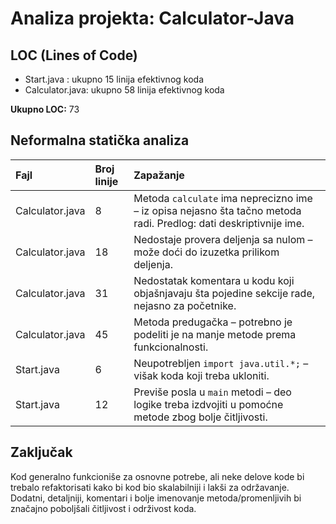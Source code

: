 # Analiza projekta: Calculator-Java

## LOC (Lines of Code)

- Start.java     : ukupno 15 linija efektivnog koda
- Calculator.java: ukupno 58 linija efektivnog koda

**Ukupno LOC:** 73

## Neformalna statička analiza

| Fajl            | Broj linije | Zapažanje                                                                                                         |
|:----------------|:------------|:------------------------------------------------------------------------------------------------------------------|
| Calculator.java | 8           | Metoda `calculate` ima neprecizno ime – iz opisa nejasno šta tačno metoda radi. Predlog: dati deskriptivnije ime. |
| Calculator.java | 18          | Nedostaje provera deljenja sa nulom – može doći do izuzetka prilikom deljenja.                                    |
| Calculator.java | 31          | Nedostatak komentara u kodu koji objašnjavaju šta pojedine sekcije rade, nejasno za početnike.                    |
| Calculator.java | 45          | Metoda predugačka – potrebno je podeliti je na manje metode prema funkcionalnosti.                                |
| Start.java      | 6           | Neupotrebljen `import java.util.*;` – višak koda koji treba ukloniti.                                             |
| Start.java      | 12          | Previše posla u `main` metodi – deo logike treba izdvojiti u pomoćne metode zbog bolje čitljivosti.               |

## Zaključak

Kod generalno funkcioniše za osnovne potrebe, ali neke delove kode bi trebalo refaktorisati kako bi kod bio skalabilniji i lakši za održavanje.  
Dodatni, detaljniji, komentari i bolje imenovanje metoda/promenljivih bi značajno poboljšali čitljivost i održivost koda.
